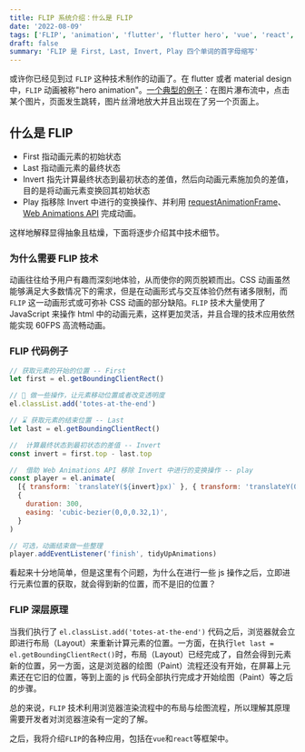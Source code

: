 ```yaml
---
title: FLIP 系统介绍：什么是 FLIP
date: '2022-08-09'
tags: ['FLIP', 'animation', 'flutter', 'flutter hero', 'vue', 'react', '动画']
draft: false
summary: 'FLIP 是 First, Last, Invert, Play 四个单词的首字母缩写'
---
```


或许你已经见到过 `FLIP` 这种技术制作的动画了。在 flutter 或者 material design 中，`FLIP` 动画被称"hero animation"。[一个典型的例子](https://codepen.io/davidkpiano/pen/JKEraQ/305a618d4dd75cbe8423183c70d6a43e?editors=1111)：在图片瀑布流中，点击某个图片，页面发生跳转，图片丝滑地放大并且出现在了另一个页面上。

## 什么是 FLIP

- First 指动画元素的初始状态
- Last 指动画元素的最终状态
- Invert 指先计算最终状态到最初状态的差值，然后向动画元素施加负的差值，目的是将动画元素变换回其初始状态
- Play 指移除 Invert 中进行的变换操作、并利用 [requestAnimationFrame](https://developer.mozilla.org/zh-CN/docs/Web/API/Window/requestAnimationFrame)、[Web Animations API](https://developer.mozilla.org/zh-CN/docs/Web/API/Web_Animations_API) 完成动画。

这样地解释显得抽象且枯燥，下面将逐步介绍其中技术细节。

### 为什么需要 FLIP 技术

动画往往给予用户有趣而深刻地体验，从而使你的网页脱颖而出。CSS 动画虽然能够满足大多数情况下的需求，但是在动画形式与交互体验仍然有诸多限制，而 `FLIP` 这一动画形式或可弥补 CSS 动画的部分缺陷。`FLIP` 技术大量使用了 JavaScript 来操作 html 中的动画元素，这样更加灵活，并且合理的技术应用依然能实现 60FPS 高流畅动画。

### FLIP 代码例子

```javascript
// 获取元素的开始的位置 -- First
let first = el.getBoundingClientRect()

// 🔧 做一些操作，让元素移动位置或者改变透明度
el.classList.add('totes-at-the-end')

// ⌛ 获取元素的结束位置 -- Last
let last = el.getBoundingClientRect()

//  计算最终状态到最初状态的差值 -- Invert
const invert = first.top - last.top

//  借助 Web Animations API 移除 Invert 中进行的变换操作 -- play
const player = el.animate(
  [{ transform: `translateY(${invert}px)` }, { transform: 'translateY(0)' }],
  {
    duration: 300,
    easing: 'cubic-bezier(0,0,0.32,1)',
  }
)

// 可选，动画结束做一些整理
player.addEventListener('finish', tidyUpAnimations)
```

看起来十分地简单，但是这里有个问题，为什么在进行一些 js 操作之后，立即进行元素位置的获取，就会得到新的位置，而不是旧的位置？

### FLIP 深层原理

当我们执行了 `el.classList.add('totes-at-the-end')` 代码之后，浏览器就会立即进行布局（Layout）来重新计算元素的位置。一方面，在执行`let last = el.getBoundingClientRect()`时，布局（Layout）已经完成了，自然会得到元素新的位置，另一方面，这是浏览器的绘图（Paint）流程还没有开始，在屏幕上元素还在它旧的位置，等到上面的 js 代码全部执行完成才开始绘图（Paint）等之后的步骤。

总的来说，`FLIP` 技术利用浏览器渲染流程中的布局与绘图流程，所以理解其原理需要开发者对浏览器渲染有一定的了解。

之后，我将介绍`FLIP`的各种应用，包括在`vue`和`react`等框架中。
